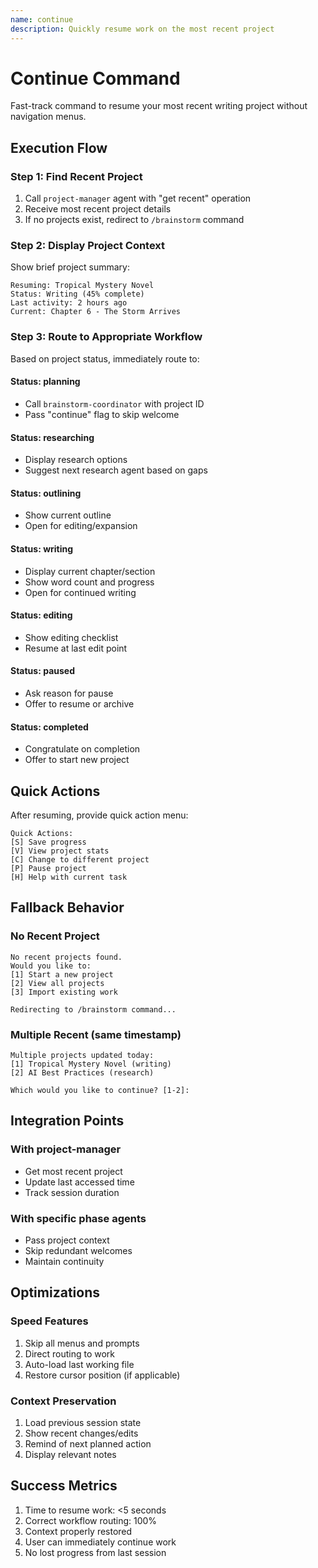 ```yaml
---
name: continue
description: Quickly resume work on the most recent project
---
```


# Continue Command

Fast-track command to resume your most recent writing project without navigation menus.

## Execution Flow

### Step 1: Find Recent Project
1. Call `project-manager` agent with "get recent" operation
2. Receive most recent project details
3. If no projects exist, redirect to `/brainstorm` command

### Step 2: Display Project Context
Show brief project summary:
```
Resuming: Tropical Mystery Novel
Status: Writing (45% complete)
Last activity: 2 hours ago
Current: Chapter 6 - The Storm Arrives
```

### Step 3: Route to Appropriate Workflow
Based on project status, immediately route to:

#### Status: planning
- Call `brainstorm-coordinator` with project ID
- Pass "continue" flag to skip welcome

#### Status: researching
- Display research options
- Suggest next research agent based on gaps

#### Status: outlining
- Show current outline
- Open for editing/expansion

#### Status: writing
- Display current chapter/section
- Show word count and progress
- Open for continued writing

#### Status: editing
- Show editing checklist
- Resume at last edit point

#### Status: paused
- Ask reason for pause
- Offer to resume or archive

#### Status: completed
- Congratulate on completion
- Offer to start new project

## Quick Actions

After resuming, provide quick action menu:
```
Quick Actions:
[S] Save progress
[V] View project stats
[C] Change to different project
[P] Pause project
[H] Help with current task
```

## Fallback Behavior

### No Recent Project
```
No recent projects found.
Would you like to:
[1] Start a new project
[2] View all projects
[3] Import existing work

Redirecting to /brainstorm command...
```

### Multiple Recent (same timestamp)
```
Multiple projects updated today:
[1] Tropical Mystery Novel (writing)
[2] AI Best Practices (research)

Which would you like to continue? [1-2]:
```

## Integration Points

### With project-manager
- Get most recent project
- Update last accessed time
- Track session duration

### With specific phase agents
- Pass project context
- Skip redundant welcomes
- Maintain continuity

## Optimizations

### Speed Features
1. Skip all menus and prompts
2. Direct routing to work
3. Auto-load last working file
4. Restore cursor position (if applicable)

### Context Preservation
1. Load previous session state
2. Show recent changes/edits
3. Remind of next planned action
4. Display relevant notes

## Success Metrics

1. Time to resume work: <5 seconds
2. Correct workflow routing: 100%
3. Context properly restored
4. User can immediately continue work
5. No lost progress from last session